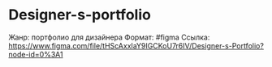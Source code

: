 # Designer-s-portfolio
Жанр: портфолио для дизайнера Формат: #figma Ссылка: https://www.figma.com/file/tHScAxxIaY9IGCKoU7r6IV/Designer-s-Portfolio?node-id=0%3A1
